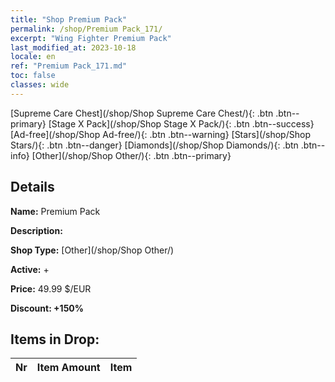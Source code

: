 ```yaml
---
title: "Shop Premium Pack"
permalink: /shop/Premium Pack_171/
excerpt: "Wing Fighter Premium Pack"
last_modified_at: 2023-10-18
locale: en
ref: "Premium Pack_171.md"
toc: false
classes: wide
---
```



  [Supreme Care Chest](/shop/Shop Supreme Care Chest/){: .btn .btn--primary}   [Stage X Pack](/shop/Shop Stage X Pack/){: .btn .btn--success}   [Ad-free](/shop/Shop Ad-free/){: .btn .btn--warning}   [Stars](/shop/Shop Stars/){: .btn .btn--danger}   [Diamonds](/shop/Shop Diamonds/){: .btn .btn--info}   [Other](/shop/Shop Other/){: .btn .btn--primary} 

## Details

 **Name:** Premium Pack 

 **Description:** 

 **Shop Type:** [Other](/shop/Shop Other/)

 **Active:** + 

 **Price:** 49.99 $/EUR 

 **Discount: +150%** 



## Items in Drop:

  |  Nr | Item Amount  |       Item       |
  |:----|:------------:|:-----------------|

